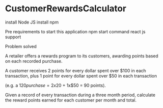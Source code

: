 # CustomerRewardsCalculator

install Node JS
install npm

Pre requirements to start this application 
npm start command
react js support

Problem solved

A retailer offers a rewards program to its customers, awarding points based on each recorded purchase.

 

A customer receives 2 points for every dollar spent over $100 in each transaction, plus 1 point for every dollar spent over $50 in each transaction

(e.g. a $120 purchase = 2x$20 + 1x$50 = 90 points).

 

Given a record of every transaction during a three month period, calculate the reward points earned for each customer per month and total.
